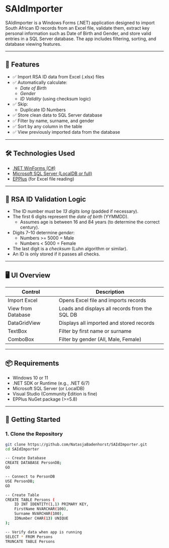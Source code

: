 # SAIdImporter

SAIdImporter is a Windows Forms (.NET) application designed to import South African ID records from an Excel file, validate them, extract key personal information such as Date of Birth and Gender, and store valid entries in a SQL Server database. The app includes filtering, sorting, and database viewing features.

---

## 🧩 Features

- ✅ Import RSA ID data from Excel (.xlsx) files
- ✅ Automatically calculate:
  - *Date of Birth*
  - *Gender*
  - *ID Validity* (using checksum logic)
- ✅ Skip:
  - Duplicate ID Numbers
- ✅ Store clean data to SQL Server database
- ✅ Filter by name, surname, and gender
- ✅ Sort by any column in the table
- ✅ View previously imported data from the database

---

## 🛠 Technologies Used

- [.NET WinForms (C#)](https://learn.microsoft.com/en-us/dotnet/desktop/winforms/)
- [Microsoft SQL Server (LocalDB or full)](https://docs.microsoft.com/en-us/sql/database-engine/configure-windows/sql-server-express-localdb)
- [EPPlus](https://github.com/EPPlusSoftware/EPPlus) (for Excel file reading)

---

## 🧪 RSA ID Validation Logic

- The ID number must be *13 digits long* (padded if necessary).
- The first 6 digits represent the *date of birth* (YYMMDD).
  - Assumes age is between 16 and 84 years (to determine the correct century).
- Digits 7–10 determine *gender*:
  - Numbers >= 5000 = Male
  - Numbers < 5000 = Female
- The last digit is a *checksum* (Luhn algorithm or similar).
- An ID is only stored if it passes all checks.

---

## 🖥 UI Overview

| Control             | Description                                         |
|---------------------|-----------------------------------------------------|
| Import Excel      | Opens Excel file and imports records                |
| View from Database| Loads and displays all records from the SQL DB      |
| DataGridView      | Displays all imported and stored records            |
| TextBox           | Filter by first name or surname                     |
| ComboBox          | Filter by gender (All, Male, Female)          |

---

## 📦 Requirements

- Windows 10 or 11
- .NET SDK or Runtime (e.g., .NET 6/7)
- Microsoft SQL Server (or LocalDB)
- Visual Studio (Community Edition is fine)
- EPPlus NuGet package (>=5.8)

---

## 🚀 Getting Started

### 1. Clone the Repository

```bash
git clone https://github.com/NatasjaBadenhorst/SAIdImporter.git
cd SAIdImporter

-- Create Database
CREATE DATABASE PersonDB;
GO

-- Connect to PersonDB
USE PersonDB;
GO

-- Create Table
CREATE TABLE Persons (
    ID INT IDENTITY(1,1) PRIMARY KEY,
    FirstName NVARCHAR(100),
    Surname NVARCHAR(100),
    IDNumber CHAR(13) UNIQUE
);

-- Verify data when app is running
SELECT * FROM Persons
TRUNCATE TABLE Persons
